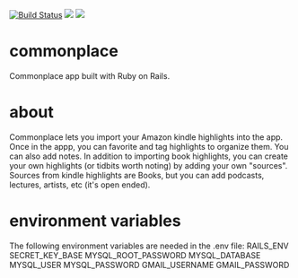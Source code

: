 [![Build Status](https://travis-ci.org/bdlangton/commonplace.svg?branch=master)](https://travis-ci.org/bdlangton/commonplace)
<a href="https://codeclimate.com/github/bdlangton/commonplace/maintainability"><img src="https://api.codeclimate.com/v1/badges/6c23c2ef5a34e3325ea0/maintainability" /></a>
<a href="https://codeclimate.com/github/bdlangton/commonplace/test_coverage"><img src="https://api.codeclimate.com/v1/badges/6c23c2ef5a34e3325ea0/test_coverage" /></a>

# commonplace

Commonplace app built with Ruby on Rails.

# about

Commonplace lets you import your Amazon kindle highlights into the app. Once in
the appp, you can favorite and tag highlights to organize them. You can also add
notes. In addition to importing book highlights, you can create your own
highlights (or tidbits worth noting) by adding your own "sources". Sources from
kindle highlights are Books, but you can add podcasts, lectures, artists, etc
(it's open ended).

# environment variables

The following environment variables are needed in the .env file:
RAILS_ENV
SECRET_KEY_BASE
MYSQL_ROOT_PASSWORD
MYSQL_DATABASE
MYSQL_USER
MYSQL_PASSWORD
GMAIL_USERNAME
GMAIL_PASSWORD

